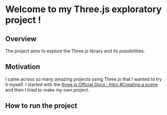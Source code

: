 # Welcome to my Three.js exploratory project !

## Overview
The project aims to explore the Three.js library and its possibilities.

## Motivation
I came across so many amazing projects using Three.js that I wanted to try it myself. 
I started with the [three.js Official Docs : Intro #Creating a scene](https://threejs.org/docs/index.html#manual/en/introduction/Creating-a-scene) and then I tried to make my own project.

## How to run the project

